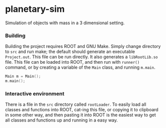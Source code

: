 # planetary-sim
Simulation of objects with mass in a 3 dimensional setting.

### Building
Building the project requires ROOT and GNU Make.
Simply change directory to `src` and run make; the default should generate an executable `Project.out`.
This file can be run directly.
It also generates a `libRootLib.so` file.
This file can be loaded into ROOT, and then run with `runner()` command, or by creating a variable of the `Main` class, and running `m.main`.

```cpp
Main m = Main();
m.main();
```


### Interactive environment
There is a file in the `src` directory called `rootLoader`.
To easily load all classes and functions into ROOT, cat-ing this file, or copying it to clipboard in some other way, and then pasting it into ROOT is the easiest way to get all classes and functions up and running in a easy way.
